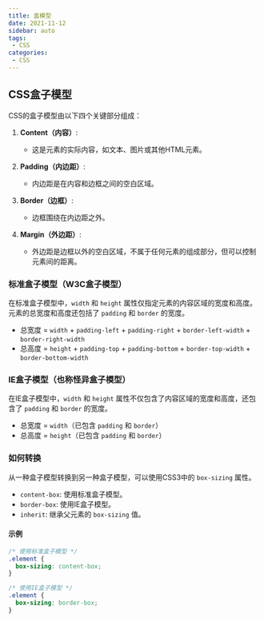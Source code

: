 ```yaml
---
title: 盒模型
date: 2021-11-12
sidebar: auto
tags: 
 - CSS
categories:
 - CSS
---
```


## CSS盒子模型

CSS的盒子模型由以下四个关键部分组成：

1. **Content（内容）**:
   - 这是元素的实际内容，如文本、图片或其他HTML元素。

2. **Padding（内边距）**:
   - 内边距是在内容和边框之间的空白区域。

3. **Border（边框）**:
   - 边框围绕在内边距之外。

4. **Margin（外边距）**:
   - 外边距是边框以外的空白区域，不属于任何元素的组成部分，但可以控制元素间的距离。

### 标准盒子模型（W3C盒子模型）

在标准盒子模型中，`width` 和 `height` 属性仅指定元素的内容区域的宽度和高度。元素的总宽度和高度还包括了 `padding` 和 `border` 的宽度。

- 总宽度 = `width` + `padding-left` + `padding-right` + `border-left-width` + `border-right-width`
- 总高度 = `height` + `padding-top` + `padding-bottom` + `border-top-width` + `border-bottom-width`

### IE盒子模型（也称怪异盒子模型）

在IE盒子模型中，`width` 和 `height` 属性不仅包含了内容区域的宽度和高度，还包含了 `padding` 和 `border` 的宽度。

- 总宽度 = `width`（已包含 `padding` 和 `border`）
- 总高度 = `height`（已包含 `padding` 和 `border`）

### 如何转换

从一种盒子模型转换到另一种盒子模型，可以使用CSS3中的 `box-sizing` 属性。

- `content-box`: 使用标准盒子模型。
- `border-box`: 使用IE盒子模型。
- `inherit`: 继承父元素的 `box-sizing` 值。

#### 示例

```css
/* 使用标准盒子模型 */
.element {
  box-sizing: content-box;
}

/* 使用IE盒子模型 */
.element {
  box-sizing: border-box;
}
```